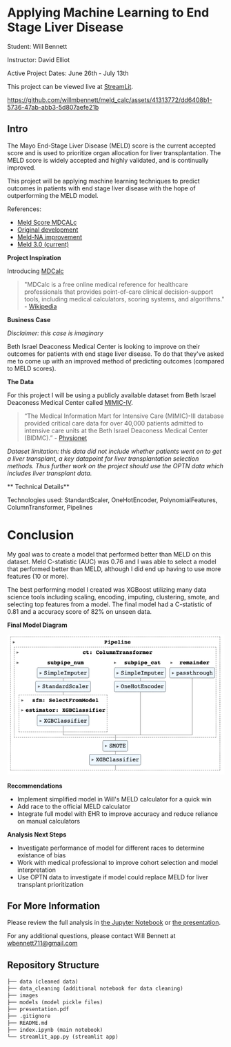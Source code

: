 # Applying Machine Learning to End Stage Liver Disease
Student: Will Bennett

Instructor: David Elliot

Active Project Dates: June 26th - July 13th

This project can be viewed live at [StreamLit](https://meldcalc-19nq9gq1tic.streamlit.app/).


https://github.com/willmbennett/meld_calc/assets/41313772/dd6408b1-5736-47ab-abb3-5d807aefe21b


## Intro

The Mayo End-Stage Liver Disease (MELD) score is the current accepted score and is used to prioritize organ allocation for liver transplantation. The MELD score is widely accepted and highly validated, and is continually improved.

This project will be applying machine learning techniques to predict outcomes in patients with end stage liver disease with the hope of outperforming the MELD model.

References:
- [Meld Score MDCALc](https://www.mdcalc.com/calc/10437/model-end-stage-liver-disease-meld?utm_source=site&utm_medium=link&utm_campaign=meld_12_and_older)
- [Original development](https://pubmed.ncbi.nlm.nih.gov/11172350/)
- [Meld-NA improvement](https://pubmed.ncbi.nlm.nih.gov/18768945/)
- [Meld 3.0 (current)](https://pubmed.ncbi.nlm.nih.gov/34481845/)

**Project Inspiration**

Introducing [MDCalc](https://www.mdcalc.com/)

> "MDCalc is a free online medical reference for healthcare professionals that provides point-of-care clinical decision-support tools, including medical calculators, scoring systems, and algorithms." - [Wikipedia](https://en.wikipedia.org/wiki/MDCalc)

**Business Case**

*Disclaimer: this case is imaginary*

Beth Israel Deaconess Medical Center is looking to improve on their outcomes for patients with end stage liver disease. To do that they've asked me to come up with an improved method of predicting outcomes (compared to MELD scores).

**The Data**

For this project I will be using a publicly available dataset from Beth Israel Deaconess Medical Center called [MIMIC-IV](https://physionet.org/content/mimiciv/2.2/).
>“The Medical Information Mart for Intensive Care (MIMIC)-III database provided critical care data for over 40,000 patients admitted to intensive care units at the Beth Israel Deaconess Medical Center (BIDMC).” - [Physionet](https://physionet.org/content/mimiciv/2.2/)

*Dataset limitation: this data did not include whether patients went on to get a liver transplant, a key datapoint for liver transplantation selection methods. Thus further work on the project should use the OPTN data which includes liver transplant data.*

** Technical Details**

Technologies used: StandardScaler, OneHotEncoder, PolynomialFeatures, ColumnTransformer, Pipelines

# Conclusion

My goal was to create a model that performed better than MELD on this dataset. Meld C-statistic (AUC) was 0.76 and I was able to select a model that performed better than MELD, although I did end up having to use more features (10 or more).

The best performing model I created was XGBoost utilizing many data science tools including scaling, encoding, imputing, clustering, smote, and selecting top features from a model. The final model had a C-statistic of 0.81 and a accuracy score of 82% on unseen data. 

**Final Model Diagram**

![final mode](./images/final_model.png)

**Recommendations**
- Implement simplified model in Will's MELD calculator for a quick win
- Add race to the official MELD calculator
- Integrate full model with EHR to improve accuracy and reduce reliance on manual calculators


**Analysis Next Steps**
- Investigate performance of model for different races to determine existance of bias
- Work with medical professional to improve cohort selection and model interpretation
- Use OPTN data to investigate if model could replace MELD for liver transplant prioritization

## For More Information

Please review the full analysis in [the Jupyter Notebook](./index.ipynb) or [the presentation](./presentation.pdf).

For any additional questions, please contact Will Bennett at <wbennett711@gmail.com>

## Repository Structure

```
├── data (cleaned data)
├── data_cleaning (additional notebook for data cleaning)
├── images
├── models (model pickle files)
├── presentation.pdf
├── .gitignore
├── README.md
├── index.ipynb (main notebook)
└── streamlit_app.py (streamlit app)
```
